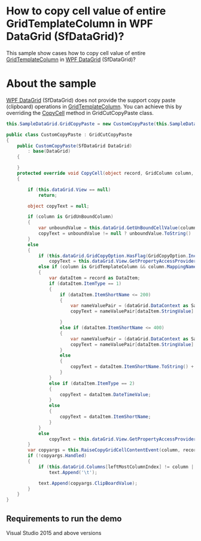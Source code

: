 # How to copy cell value of entire GridTemplateColumn in WPF DataGrid (SfDataGrid)?

This sample show cases how to copy cell value of entire [GridTemplateColumn](https://help.syncfusion.com/cr/wpf/Syncfusion.UI.Xaml.Grid.GridTemplateColumn.html) in [WPF DataGrid](https://www.syncfusion.com/wpf-ui-controls/datagrid) (SfDataGrid)?

# About the sample

[WPF DataGrid](https://www.syncfusion.com/wpf-ui-controls/datagrid) (SfDataGrid) does not provide the support copy paste (clipboard) operations in [GridTemplateColumn](https://help.syncfusion.com/cr/wpf/Syncfusion.UI.Xaml.Grid.GridTemplateColumn.html). You can achieve this by overriding the [CopyCell](https://help.syncfusion.com/cr/wpf/Syncfusion.UI.Xaml.Grid.GridCutCopyPaste.html#Syncfusion_UI_Xaml_Grid_GridCutCopyPaste_CopyCell_System_Object_Syncfusion_UI_Xaml_Grid_GridColumn_System_Text_StringBuilder__) method in GridCutCopyPaste class.

```c#
this.SampleDataGrid.GridCopyPaste = new CustomCopyPaste(this.SampleDataGrid);

public class CustomCopyPaste : GridCutCopyPaste
{
    public CustomCopyPaste(SfDataGrid DataGrid)
        : base(DataGrid)
    {

    }
    protected override void CopyCell(object record, GridColumn column, ref System.Text.StringBuilder text)
    {

        if (this.dataGrid.View == null)
            return;

        object copyText = null;

        if (column is GridUnBoundColumn)
        {
            var unboundValue = this.dataGrid.GetUnBoundCellValue(column, record);
            copyText = unboundValue != null ? unboundValue.ToString() : string.Empty;
        }
        else
        {
            if (this.dataGrid.GridCopyOption.HasFlag(GridCopyOption.IncludeFormat))
                copyText = this.dataGrid.View.GetPropertyAccessProvider().GetFormattedValue(record, column.MappingName);
            else if (column is GridTemplateColumn && column.MappingName == "Value")
            {
                var dataItem = record as DataItem;
                if (dataItem.ItemType == 1)
                {
                    if (dataItem.ItemShortName <= 200)
                    {
                        var nameValuePair = (dataGrid.DataContext as SampleViewModel).NameValuePair;
                        copyText = nameValuePair[dataItem.StringValue].Name;

                    }
                    else if (dataItem.ItemShortName <= 400)
                    {
                        var nameValuePair = (dataGrid.DataContext as SampleViewModel).NameValuePair1;
                        copyText = nameValuePair[dataItem.StringValue].Name;
                    }
                    else
                    {
                        copyText = dataItem.ItemShortName.ToString() + "" + "th" + " Mango";
                    }
                }
                else if (dataItem.ItemType == 2)
                {
                    copyText = dataItem.DateTimeValue;
                }
                else
                {
                    copyText = dataItem.ItemShortName;
                }
            }
            else
                copyText = this.dataGrid.View.GetPropertyAccessProvider().GetValue(record, column.MappingName);
        }
        var copyargs = this.RaiseCopyGridCellContentEvent(column, record, copyText);
        if (!copyargs.Handled)
        {
            if (this.dataGrid.Columns[leftMostColumnIndex] != column || text.Length != 0)
                text.Append('\t');

            text.Append(copyargs.ClipBoardValue);
        }
    }
}
```

## Requirements to run the demo
 Visual Studio 2015 and above versions

